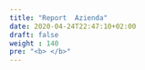 ```yaml
---
title: "Report  Azienda"
date: 2020-04-24T22:47:10+02:00
draft: false
weight : 140
pre: "<b> </b>"
---
```





